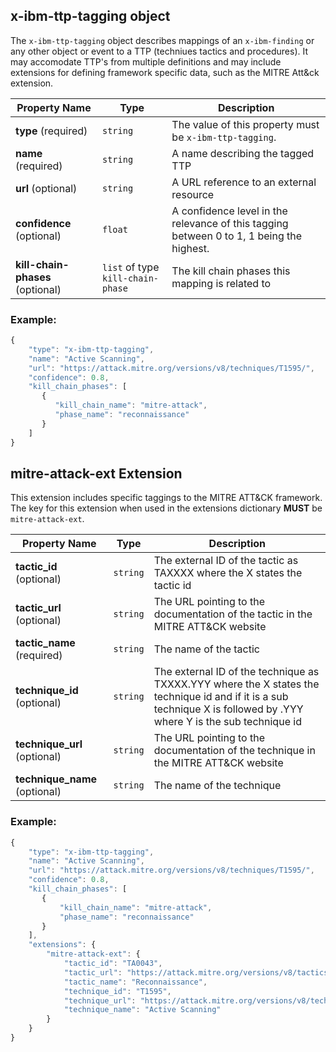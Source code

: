 ## x-ibm-ttp-tagging object
The `x-ibm-ttp-tagging` object describes mappings of an `x-ibm-finding` or any other object or event to a TTP (techniues tactics and procedures). It may accomodate TTP's from multiple definitions and may include extensions for defining framework specific data, such as the MITRE Att&ck extension.


| Property Name | Type | Description |
|---------------|------|-------------|
| **type** (required) | `string` | The value of this property must be `x-ibm-ttp-tagging`. |
| **name** (required) | `string` | A name describing the tagged TTP |
| **url** (optional) | `string` | A URL reference to an external resource |
| **confidence** (optional) | `float` | A confidence level in the relevance of this tagging between 0 to 1, 1 being the highest. |
| **kill-chain-phases** (optional) | `list` of type `kill-chain-phase` | The kill chain phases this mapping is related to |

### Example:

```javascript
{
    "type": "x-ibm-ttp-tagging",
    "name": "Active Scanning",
    "url": "https://attack.mitre.org/versions/v8/techniques/T1595/",
    "confidence": 0.8,
    "kill_chain_phases": [
       {
          "kill_chain_name": "mitre-attack",
          "phase_name": "reconnaissance"
       }
    ]
}
```

## mitre-attack-ext Extension

This extension includes specific taggings to the MITRE ATT&CK framework.
The key for this extension when used in the extensions dictionary **MUST** be `mitre-attack-ext`.

| Property Name | Type | Description |
|---------------|------|-------------|
| **tactic_id** (optional) | `string` | The external ID of the tactic as TAXXXX where the X states the tactic id |
| **tactic_url** (optional) | `string` | The URL pointing to the documentation of the tactic in the MITRE ATT&CK website |
| **tactic_name** (required) | `string` | The name of the tactic |
| **technique_id** (optional) | `string` | The external ID of the technique as TXXXX.YYY where the X states the technique id and if it is a sub technique X is followed by .YYY where Y is the sub technique id |
| **technique_url** (optional) | `string` | The URL pointing to the documentation of the technique in the MITRE ATT&CK website |
| **technique_name** (optional) | `string` | The name of the technique |

### Example:

```javascript
{
    "type": "x-ibm-ttp-tagging",
    "name": "Active Scanning",
    "url": "https://attack.mitre.org/versions/v8/techniques/T1595/",
    "confidence": 0.8,
    "kill_chain_phases": [
       {
           "kill_chain_name": "mitre-attack",
           "phase_name": "reconnaissance"
       }
    ],
    "extensions": {
        "mitre-attack-ext": {
            "tactic_id": "TA0043",
            "tactic_url": "https://attack.mitre.org/versions/v8/tactics/TA0043/",
            "tactic_name": "Reconnaissance",
            "technique_id": "T1595",
            "technique_url": "https://attack.mitre.org/versions/v8/techniques/T1595/",
            "technique_name": "Active Scanning"
        }
    }
}
```